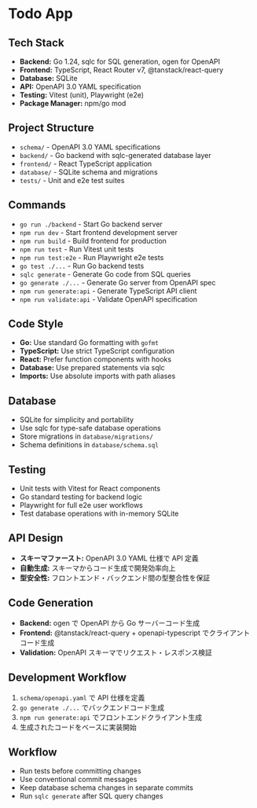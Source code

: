# Todo App

## Tech Stack

- **Backend:** Go 1.24, sqlc for SQL generation, ogen for OpenAPI
- **Frontend:** TypeScript, React Router v7, @tanstack/react-query
- **Database:** SQLite
- **API:** OpenAPI 3.0 YAML specification
- **Testing:** Vitest (unit), Playwright (e2e)
- **Package Manager:** npm/go mod

## Project Structure

- `schema/` - OpenAPI 3.0 YAML specifications
- `backend/` - Go backend with sqlc-generated database layer
- `frontend/` - React TypeScript application
- `database/` - SQLite schema and migrations
- `tests/` - Unit and e2e test suites

## Commands

- `go run ./backend` - Start Go backend server
- `npm run dev` - Start frontend development server
- `npm run build` - Build frontend for production
- `npm run test` - Run Vitest unit tests
- `npm run test:e2e` - Run Playwright e2e tests
- `go test ./...` - Run Go backend tests
- `sqlc generate` - Generate Go code from SQL queries
- `go generate ./...` - Generate Go server from OpenAPI spec
- `npm run generate:api` - Generate TypeScript API client
- `npm run validate:api` - Validate OpenAPI specification

## Code Style

- **Go:** Use standard Go formatting with `gofmt`
- **TypeScript:** Use strict TypeScript configuration
- **React:** Prefer function components with hooks
- **Database:** Use prepared statements via sqlc
- **Imports:** Use absolute imports with path aliases

## Database

- SQLite for simplicity and portability
- Use sqlc for type-safe database operations
- Store migrations in `database/migrations/`
- Schema definitions in `database/schema.sql`

## Testing

- Unit tests with Vitest for React components
- Go standard testing for backend logic
- Playwright for full e2e user workflows
- Test database operations with in-memory SQLite

## API Design

- **スキーマファースト:** OpenAPI 3.0 YAML 仕様で API 定義
- **自動生成:** スキーマからコード生成で開発効率向上
- **型安全性:** フロントエンド・バックエンド間の型整合性を保証

## Code Generation

- **Backend:** ogen で OpenAPI から Go サーバーコード生成
- **Frontend:** @tanstack/react-query + openapi-typescript でクライアントコード生成
- **Validation:** OpenAPI スキーマでリクエスト・レスポンス検証

## Development Workflow

1. `schema/openapi.yaml` で API 仕様を定義
2. `go generate ./...` でバックエンドコード生成
3. `npm run generate:api` でフロントエンドクライアント生成
4. 生成されたコードをベースに実装開始

## Workflow

- Run tests before committing changes
- Use conventional commit messages
- Keep database schema changes in separate commits
- Run `sqlc generate` after SQL query changes
